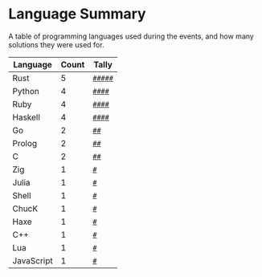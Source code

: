 # Language Summary

A table of programming languages used during the events, and how many solutions they were used for.

| Language | Count | Tally |
| --- | --- | --- |
| Rust | 5 | <code><a href="../2019/day_02.rs">#</a><a href="../2020/day_08.rs">#</a><a href="../2020/day_11.rs">#</a><a href="../2020/day_17.rs">#</a><a href="../2020/day_19.rs">#</a></code> |
| Python | 4 | <code><a href="../2020/day_05.py">#</a><a href="../2020/day_09.py">#</a><a href="../2020/day_10.py">#</a><a href="../2020/day_23.py">#</a></code> |
| Ruby | 4 | <code><a href="../2020/day_02.rb">#</a><a href="../2020/day_14.rb">#</a><a href="../2020/day_16.rb">#</a><a href="../2020/day_21.rb">#</a></code> |
| Haskell | 4 | <code><a href="../2019/day_01.hs">#</a><a href="../2020/day_04.hs">#</a><a href="../2020/day_06.hs">#</a><a href="../2020/day_18.hs">#</a></code> |
| Go | 2 | <code><a href="../2020/day_24.go">#</a><a href="../2021/day_04.go">#</a></code> |
| Prolog | 2 | <code><a href="../2020/day_07.pl">#</a><a href="../2021/day_03.pl">#</a></code> |
| C | 2 | <code><a href="../2020/day_03.c">#</a><a href="../2020/day_12.c">#</a></code> |
| Zig | 1 | <code><a href="../2021/day_05.zig">#</a></code> |
| Julia | 1 | <code><a href="../2021/day_05.jl">#</a></code> |
| Shell | 1 | <code><a href="../2021/day_02.sh">#</a></code> |
| ChucK | 1 | <code><a href="../2021/day_01.ck">#</a></code> |
| Haxe | 1 | <code><a href="../2020/day_22.hx">#</a></code> |
| C++ | 1 | <code><a href="../2020/day_15.cpp">#</a></code> |
| Lua | 1 | <code><a href="../2020/day_13.lua">#</a></code> |
| JavaScript | 1 | <code><a href="../2020/day_01.js">#</a></code> |
